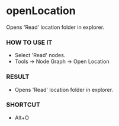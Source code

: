 # openLocation

Opens 'Read' location folder in explorer.

### HOW TO USE IT

* Select 'Read' nodes.
* Tools -> Node Graph -> Open Location

### RESULT

* Opens 'Read' location folder in explorer.

### SHORTCUT

* Alt+O